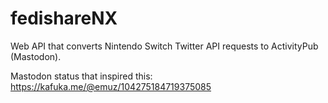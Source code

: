 # fedishareNX
Web API that converts Nintendo Switch Twitter API requests to ActivityPub (Mastodon).

Mastodon status that inspired this: https://kafuka.me/@emuz/104275184719375085
